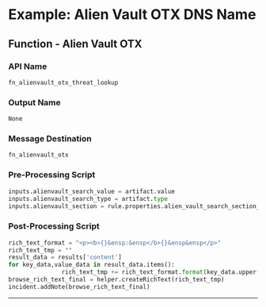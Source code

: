 <!--
    DO NOT MANUALLY EDIT THIS FILE
    THIS FILE IS AUTOMATICALLY GENERATED WITH resilient-sdk codegen
    Generated with resilient-sdk v51.0.5.0.1475
-->

# Example: Alien Vault OTX DNS Name

## Function - Alien Vault OTX

### API Name
`fn_alienvault_otx_threat_lookup`

### Output Name
`None`

### Message Destination
`fn_alienvault_otx`

### Pre-Processing Script
```python
inputs.alienvault_search_value = artifact.value
inputs.alienvault_search_type = artifact.type
inputs.alienvault_section = rule.properties.alien_vault_search_section_dns_name
```

### Post-Processing Script
```python
rich_text_format = "<p><b>{}&ensp:&ensp</b>{}&ensp&ensp</p>"
rich_text_tmp = ""
result_data = results['content']
for key_data,value_data in result_data.items():
               rich_text_tmp += rich_text_format.format(key_data.upper(),value_data)
browse_rich_text_final = helper.createRichText(rich_text_tmp)
incident.addNote(browse_rich_text_final)
```

---

